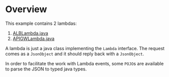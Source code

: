 # Overview


This example contains 2 lambdas:

1. [ALBLambda.java](src/main/java/com/example/aws/lambdas/ALBLambda.java)
2. [APIGWLambda.java](src/main/java/com/example/aws/lambdas/APIGWLambda.java)

A lambda is just a java class implementing the `Lambda` interface. The request
comes as a `JsonObject` and it should reply back with a `JsonObject`.

In order to facilitate the work with Lambda events, some `POJO`s are available
to parse the JSON to typed java types. 
